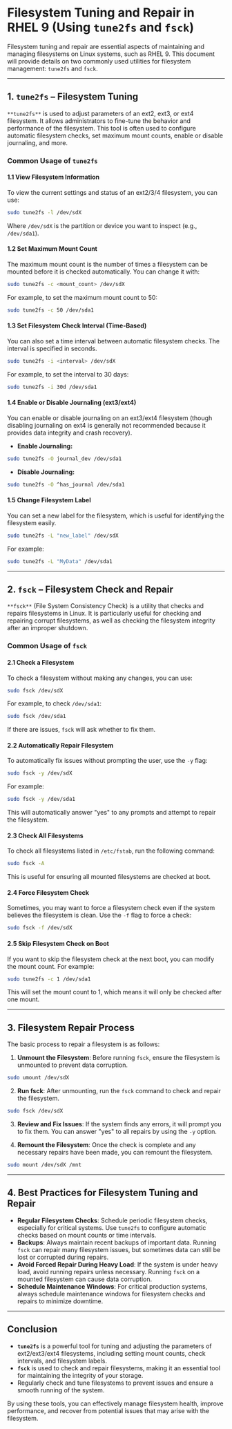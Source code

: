 # Filesystem Tuning and Repair in RHEL 9 (Using `tune2fs` and `fsck`)

Filesystem tuning and repair are essential aspects of maintaining and managing filesystems on Linux systems, such as RHEL 9. This document will provide details on two commonly used utilities for filesystem management: `tune2fs` and `fsck`.

---

## **1. `tune2fs` – Filesystem Tuning**

`**tune2fs**` is used to adjust parameters of an ext2, ext3, or ext4 filesystem. It allows administrators to fine-tune the behavior and performance of the filesystem. This tool is often used to configure automatic filesystem checks, set maximum mount counts, enable or disable journaling, and more.

### **Common Usage of `tune2fs`**

#### **1.1 View Filesystem Information**
To view the current settings and status of an ext2/3/4 filesystem, you can use:

```bash
sudo tune2fs -l /dev/sdX
```

Where `/dev/sdX` is the partition or device you want to inspect (e.g., `/dev/sda1`).

#### **1.2 Set Maximum Mount Count**
The maximum mount count is the number of times a filesystem can be mounted before it is checked automatically. You can change it with:

```bash
sudo tune2fs -c <mount_count> /dev/sdX
```

For example, to set the maximum mount count to 50:

```bash
sudo tune2fs -c 50 /dev/sda1
```

#### **1.3 Set Filesystem Check Interval (Time-Based)**
You can also set a time interval between automatic filesystem checks. The interval is specified in seconds.

```bash
sudo tune2fs -i <interval> /dev/sdX
```

For example, to set the interval to 30 days:

```bash
sudo tune2fs -i 30d /dev/sda1
```

#### **1.4 Enable or Disable Journaling (ext3/ext4)**
You can enable or disable journaling on an ext3/ext4 filesystem (though disabling journaling on ext4 is generally not recommended because it provides data integrity and crash recovery).

- **Enable Journaling:**

```bash
sudo tune2fs -O journal_dev /dev/sda1
```

- **Disable Journaling:**

```bash
sudo tune2fs -O ^has_journal /dev/sda1
```

#### **1.5 Change Filesystem Label**
You can set a new label for the filesystem, which is useful for identifying the filesystem easily.

```bash
sudo tune2fs -L "new_label" /dev/sdX
```

For example:

```bash
sudo tune2fs -L "MyData" /dev/sda1
```

---

## **2. `fsck` – Filesystem Check and Repair**

`**fsck**` (File System Consistency Check) is a utility that checks and repairs filesystems in Linux. It is particularly useful for checking and repairing corrupt filesystems, as well as checking the filesystem integrity after an improper shutdown.

### **Common Usage of `fsck`**

#### **2.1 Check a Filesystem**
To check a filesystem without making any changes, you can use:

```bash
sudo fsck /dev/sdX
```

For example, to check `/dev/sda1`:

```bash
sudo fsck /dev/sda1
```

If there are issues, `fsck` will ask whether to fix them.

#### **2.2 Automatically Repair Filesystem**
To automatically fix issues without prompting the user, use the `-y` flag:

```bash
sudo fsck -y /dev/sdX
```

For example:

```bash
sudo fsck -y /dev/sda1
```

This will automatically answer "yes" to any prompts and attempt to repair the filesystem.

#### **2.3 Check All Filesystems**
To check all filesystems listed in `/etc/fstab`, run the following command:

```bash
sudo fsck -A
```

This is useful for ensuring all mounted filesystems are checked at boot.

#### **2.4 Force Filesystem Check**
Sometimes, you may want to force a filesystem check even if the system believes the filesystem is clean. Use the `-f` flag to force a check:

```bash
sudo fsck -f /dev/sdX
```

#### **2.5 Skip Filesystem Check on Boot**
If you want to skip the filesystem check at the next boot, you can modify the mount count. For example:

```bash
sudo tune2fs -c 1 /dev/sda1
```

This will set the mount count to 1, which means it will only be checked after one mount.

---

## **3. Filesystem Repair Process**

The basic process to repair a filesystem is as follows:

1. **Unmount the Filesystem**: Before running `fsck`, ensure the filesystem is unmounted to prevent data corruption.

```bash
sudo umount /dev/sdX
```

2. **Run fsck**: After unmounting, run the `fsck` command to check and repair the filesystem.

```bash
sudo fsck /dev/sdX
```

3. **Review and Fix Issues**: If the system finds any errors, it will prompt you to fix them. You can answer "yes" to all repairs by using the `-y` option.

4. **Remount the Filesystem**: Once the check is complete and any necessary repairs have been made, you can remount the filesystem.

```bash
sudo mount /dev/sdX /mnt
```

---

## **4. Best Practices for Filesystem Tuning and Repair**

- **Regular Filesystem Checks**: Schedule periodic filesystem checks, especially for critical systems. Use `tune2fs` to configure automatic checks based on mount counts or time intervals.
- **Backups**: Always maintain recent backups of important data. Running `fsck` can repair many filesystem issues, but sometimes data can still be lost or corrupted during repairs.
- **Avoid Forced Repair During Heavy Load**: If the system is under heavy load, avoid running repairs unless necessary. Running `fsck` on a mounted filesystem can cause data corruption.
- **Schedule Maintenance Windows**: For critical production systems, always schedule maintenance windows for filesystem checks and repairs to minimize downtime.

---

## **Conclusion**

- **`tune2fs`** is a powerful tool for tuning and adjusting the parameters of ext2/ext3/ext4 filesystems, including setting mount counts, check intervals, and filesystem labels.
- **`fsck`** is used to check and repair filesystems, making it an essential tool for maintaining the integrity of your storage.
- Regularly check and tune filesystems to prevent issues and ensure a smooth running of the system.

By using these tools, you can effectively manage filesystem health, improve performance, and recover from potential issues that may arise with the filesystem.
